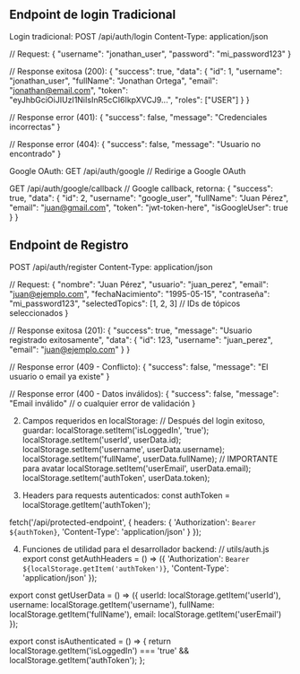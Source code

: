 ## Endpoint de login Tradicional
Login tradicional:
POST /api/auth/login
Content-Type: application/json

// Request:
{
    "username": "jonathan_user",
    "password": "mi_password123"
}

// Response exitosa (200):
{
    "success": true,
    "data": {
        "id": 1,
        "username": "jonathan_user",
        "fullName": "Jonathan Ortega",
        "email": "jonathan@email.com",
        "token": "eyJhbGciOiJIUzI1NiIsInR5cCI6IkpXVCJ9...",
        "roles": ["USER"]
    }
}

// Response error (401):
{
    "success": false,
    "message": "Credenciales incorrectas"
}

// Response error (404):
{
    "success": false,
    "message": "Usuario no encontrado"
}

Google OAuth:
GET /api/auth/google
// Redirige a Google OAuth

GET /api/auth/google/callback
// Google callback, retorna:
{
    "success": true,
    "data": {
        "id": 2,
        "username": "google_user",
        "fullName": "Juan Pérez",
        "email": "juan@gmail.com",
        "token": "jwt-token-here",
        "isGoogleUser": true
    }
}

## Endpoint de Registro

POST /api/auth/register
Content-Type: application/json

// Request:
{
    "nombre": "Juan Pérez",
    "usuario": "juan_perez",
    "email": "juan@ejemplo.com",
    "fechaNacimiento": "1995-05-15",
    "contraseña": "mi_password123",
    "selectedTopics": [1, 2, 3]  // IDs de tópicos seleccionados
}

// Response exitosa (201):
{
    "success": true,
    "message": "Usuario registrado exitosamente",
    "data": {
        "id": 123,
        "username": "juan_perez",
        "email": "juan@ejemplo.com"
    }
}

// Response error (409 - Conflicto):
{
    "success": false,
    "message": "El usuario o email ya existe"
}

// Response error (400 - Datos inválidos):
{
    "success": false,
    "message": "Email inválido" // o cualquier error de validación
}

2. Campos requeridos en localStorage:
// Después del login exitoso, guardar:
localStorage.setItem('isLoggedIn', 'true');
localStorage.setItem('userId', userData.id);
localStorage.setItem('username', userData.username);
localStorage.setItem('fullName', userData.fullName); // IMPORTANTE para avatar
localStorage.setItem('userEmail', userData.email);
localStorage.setItem('authToken', userData.token);

3. Headers para requests autenticados:
const authToken = localStorage.getItem('authToken');

fetch('/api/protected-endpoint', {
    headers: {
        'Authorization': `Bearer ${authToken}`,
        'Content-Type': 'application/json'
    }
});

4. Funciones de utilidad para el desarrollador backend:
// utils/auth.js
export const getAuthHeaders = () => ({
    'Authorization': `Bearer ${localStorage.getItem('authToken')}`,
    'Content-Type': 'application/json'
});

export const getUserData = () => ({
    userId: localStorage.getItem('userId'),
    username: localStorage.getItem('username'),
    fullName: localStorage.getItem('fullName'),
    email: localStorage.getItem('userEmail')
});

export const isAuthenticated = () => {
    return localStorage.getItem('isLoggedIn') === 'true' && 
           localStorage.getItem('authToken');
};